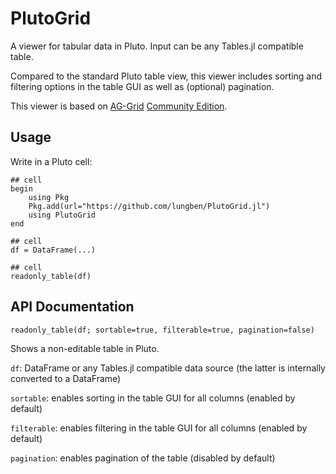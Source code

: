 # PlutoGrid

A viewer for tabular data in Pluto. Input can be any Tables.jl compatible table.

Compared to the standard Pluto table view, this viewer includes sorting and filtering options in the table GUI as well as (optional) pagination.

This viewer is based on [AG-Grid](https://www.ag-grid.com/) [Community Edition](https://github.com/ag-grid/ag-grid).

## Usage

Write in a Pluto cell:

```
## cell
begin
    using Pkg
    Pkg.add(url="https://github.com/lungben/PlutoGrid.jl")
    using PlutoGrid
end

## cell
df = DataFrame(...)

## cell
readonly_table(df)
```

## API Documentation


	readonly_table(df; sortable=true, filterable=true, pagination=false)

Shows a non-editable table in Pluto.

`df`: DataFrame or any Tables.jl compatible data source (the latter is internally converted to a DataFrame)

`sortable`: enables sorting in the table GUI for all columns (enabled by default)

`filterable`: enables filtering in the table GUI for all columns (enabled by default)

`pagination`: enables pagination of the table (disabled by default)

